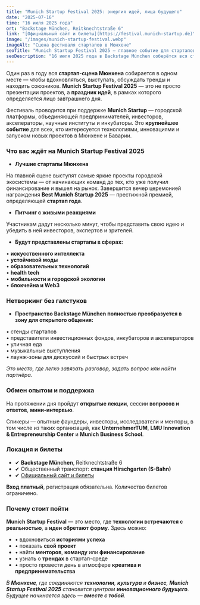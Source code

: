 ```yaml
---
title: "Munich Startup Festival 2025: энергия идей, лица будущего"
date: "2025-07-16"
time: "16 июля 2025 года"
ort: "Backstage München, Reitknechtstraße 6"
link: "[Официальный сайт и билеты](https://festival.munich-startup.de)"
image: "/images/munich-startup-festival.webp"
imageAlt: "Сцена фестиваля стартапов в Мюнхене"
seoTitle: "Munich Startup Festival 2025 — главное событие для стартапов в Мюнхене"
seoDescription: "16 июля 2025 года в Backstage München соберётся вся стартап-сцена города: питчи, награды, лекции, стенды и нетворкинг — вдохновляйся и действуй!"
---
```


Один раз в году вся **стартап-сцена Мюнхена** собирается в одном месте — чтобы вдохновляться, выступать, обсуждать тренды и находить союзников. **Munich Startup Festival 2025** — это не просто презентации проектов, а **праздник идей**, в рамках которого определяется лицо завтрашнего дня.

Фестиваль проводится при поддержке **Munich Startup** — городской платформы, объединяющей предпринимателей, инвесторов, акселераторы, научные институты и инкубаторы. Это **крупнейшее событие** для всех, кто интересуется технологиями, инновациями и запуском новых проектов в Мюнхене и Баварии.

### Что вас ждёт на Munich Startup Festival 2025

- **Лучшие стартапы Мюнхена**

На главной сцене выступят самые яркие проекты городской экосистемы — от начинающих команд до тех, кто уже получил финансирование и вышел на рынок. Завершится вечер церемонией награждения **Best Munich Startup 2025** — престижной премией, определяющей **стартап года**.

- **Питчинг с живыми реакциями**

Участникам дадут несколько минут, чтобы представить свою идею и убедить в ней инвесторов, экспертов и зрителей.

- **Будут представлены стартапы в сферах:**

• **искусственного интеллекта**  
• **устойчивой моды**  
• **образовательных технологий**  
• **health tech**  
• **мобильности и городской экологии**  
• **блокчейна и Web3**

### Нетворкинг без галстуков

- **Пространство **Backstage München** полностью преобразуется в зону для открытого общения:**

• стенды стартапов  
• представители инвестиционных фондов, инкубаторов и акселераторов  
• уличная еда  
• музыкальные выступления  
• лаунж-зоны для дискуссий и быстрых встреч

_Это место, где легко завязать разговор, задать вопрос или найти партнёра._

### Обмен опытом и поддержка

На протяжении дня пройдут **открытые лекции**, сессии **вопросов и ответов**, **мини-интервью**.

Спикеры — опытные фаундеры, инвесторы, исследователи и менторы, в том числе из таких организаций, как **UnternehmerTUM**, **LMU Innovation & Entrepreneurship Center** и **Munich Business School**.

### Локация и билеты

- ✔ **Backstage München**, Reitknechtstraße 6  
- ✔ Общественный транспорт: **станция Hirschgarten (S-Bahn)**  
- ✔ [Официальный сайт и билеты](https://festival.munich-startup.de)

**Вход платный**, регистрация обязательна. Количество билетов ограничено.

### Почему стоит пойти

**Munich Startup Festival** — это место, где **технологии встречаются с реальностью**, а **идеи обретают форму**. Здесь можно:

- • вдохновиться **историями успеха**  
- • показать **свой проект**  
- • найти **менторов**, **команду** или **финансирование**  
- • узнать о **трендах** в стартап-среде  
- • просто провести день в атмосфере **креатива и предпринимательства**

_В **Мюнхене**, где соединяются **технологии**, **культура** и **бизнес**, **Munich Startup Festival 2025** становится центром **инновационного будущего**.  
Будущее начинается здесь — **вместе с тобой**._
